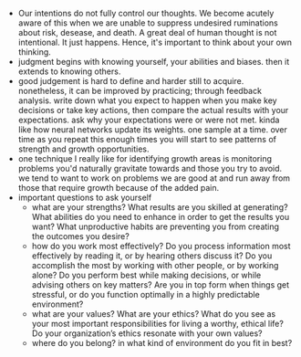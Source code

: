 * Our intentions do not fully control our thoughts. We become acutely aware of this when we are unable to suppress undesired ruminations about risk, desease, and death. A great deal of human thought is not intentional. It just happens. Hence, it's important to think about your own thinking. 
* judgment begins with knowing yourself, your abilities and biases. then it extends to knowing others.
* good judgement is hard to define and harder still to acquire. nonetheless, it can be improved by practicing; through feedback analysis. write down what you expect to happen when you make key decisions or take key actions, then compare the actual results with your expectations. ask why your expectations were or were not met. kinda like how neural networks update its weights. one sample at a time. over time as you repeat this enough times you will start to see patterns of strength and growth opportunities. 
* one technique I really like for identifying growth areas is monitoring problems you'd naturally gravitate towards and those you try to avoid. we tend to want to work on problems we are good at and run away from those that require growth because of the added pain. 
* important questions to ask yourself 
     * what are your strengths? What results are you skilled at generating? What abilities do you need to enhance in order to get the results you want? What unproductive habits are preventing you from creating the outcomes you desire?
     * how do you work most effectively? Do you process information most effectively by reading it, or by hearing others discuss it? Do you accomplish the most by working with other people, or by working alone? Do you perform best while making decisions, or while advising others on key matters? Are you in top form when things get stressful, or do you function optimally in a highly predictable environment?
     * what are your values? What are your ethics? What do you see as your most important responsibilities for living a worthy, ethical life? Do your organization’s ethics resonate with your own values?
     * where do you belong? in what kind of environment do you fit in best? 
